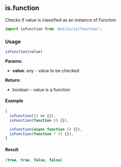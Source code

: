 ## is.function

Checks if value is classified as an instance of Function

```javascript
import isFunction from '@utils/is/function';
```

### Usage

```javascript
isFunction(value)
```

**Params:**

* **value**: any - value to be checked

**Return:**

* boolean - value is a function

#### Example

```javascript
[
  isFunction(() => {}),
  isFunction(function () {}),

  isFunction(async function () {}),
  isFunction(function * () {}),
]
```

#### Result

```json
[true, true, false, false]
```
